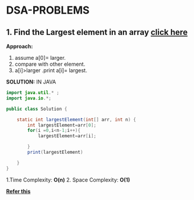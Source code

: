 
# DSA-PROBLEMS

## 1. Find the Largest element in an array [click here](https://www.naukri.com/code360/problems/largest-element-in-the-array-largest-element-in-the-array_5026279?utm_source=youtube&utm_medium=affiliate&utm_campaign=striver_Arrayproblems)
**Approach:**
1. assume a[0]= larger.
2. compare with other element.
3. a[i]>larger .print a[i]= largest.
  
**SOLUTION:** IN JAVA
```java
import java.util.* ;
import java.io.*; 

public class Solution {

    static int largestElement(int[] arr, int n) {
        int largestElement=arr[0];
        for(i =0,i<n-1;i++){
            largestElement=arr[i];

        }
        print(largestElement)

    }
}
```

1.Time Complexity:  **O(n)**
2. Space Complexity:  **O(1)**

[**Refer this**](https://youtu.be/37E9ckMDdTk?si=wHRlktwzjngsqNuk)


